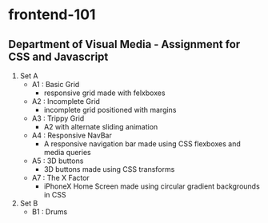 # frontend-101
## Department of Visual Media - Assignment for CSS and Javascript
1. Set A 
    - A1 : Basic Grid
      - responsive grid made with felxboxes 
    - A2 : Incomplete Grid
        - incomplete grid positioned with margins
    - A3 : Trippy Grid
        - A2 with alternate sliding animation
    - A4 : Responsive NavBar
      - A responsive navigation bar made using CSS flexboxes and media queries
    - A5 : 3D buttons
        - 3D buttons made using CSS transforms 
    - A7 : The X Factor
        - iPhoneX Home Screen made using circular gradient backgrounds in CSS
2. Set B 
    - B1 : Drums
